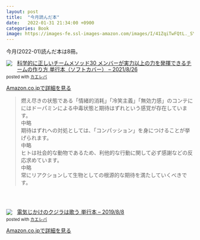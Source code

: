 ```yaml
---
layout: post
title:  "今月読んだ本"
date:   2022-01-31 21:34:00 +0900
categories: Book
image: https://images-fe.ssl-images-amazon.com/images/I/41ZqiTwFQtL._SY291_BO1,204,203,200_QL40_ML2_.jpg
---
```

今月(2022-01)読んだ本は8冊。<br>


<div class="krb-amzlt-box" style="margin-bottom:0px;"><div class="krb-amzlt-image" style="float:left;margin:0px 12px 1px 0px;"><a href="https://www.amazon.co.jp/dp/4798169757?&linkCode=li2&tag=peipeipe-22&linkId=3acf19b0d11a19a75435747d1565b128&language=ja_JP&ref_=as_li_ss_il" target="_blank" rel="nofollow" rel="nofollow"><img border="0" src="//ws-fe.amazon-adsystem.com/widgets/q?_encoding=UTF8&ASIN=4798169757&Format= _SL250_&ID=AsinImage&MarketPlace=JP&ServiceVersion=20070822&WS=1&tag=peipeipe-22&language=ja_JP" ></a><img src="https://ir-jp.amazon-adsystem.com/e/ir?t=peipeipe-22&language=ja_JP&l=li2&o=9&a=4798169757" width="1" height="1" border="0" alt="" style="border:none !important; margin:0px !important;" /></div><div class="krb-amzlt-info" style="line-height:120%; margin-bottom: 10px"><div class="krb-amzlt-name" style="margin-bottom:10px;line-height:120%"><a href="https://www.amazon.co.jp/dp/4798169757?&linkCode=li2&tag=peipeipe-22&linkId=3acf19b0d11a19a75435747d1565b128&language=ja_JP&ref_=as_li_ss_il" name="amazletlink" target="_blank" rel="nofollow" rel="nofollow">科学的に正しいチームメソッド30 メンバーが実力以上の力を発揮できるチームの作り方 単行本（ソフトカバー） – 2021/8/26</a><div class="krb-amzlt-powered-date" style="font-size:80%;margin-top:5px;line-height:120%">posted with <a href="https://kaereba.com/wind/" title="amazlet" target="_blank" rel="nofollow" rel="nofollow">カエレバ</a></div></div><div class="krb-amzlt-detail"></div><div class="krb-amzlt-sub-info" style="float: left;"><div class="krb-amzlt-link" style="margin-top: 5px"><a href="https://www.amazon.co.jp/dp/4798169757?&linkCode=li2&tag=peipeipe-22&linkId=3acf19b0d11a19a75435747d1565b128&language=ja_JP&ref_=as_li_ss_il" name="amazletlink" target="_blank" rel="nofollow" rel="nofollow">Amazon.co.jpで詳細を見る</a></div></div></div><div class="krb-amzlt-footer" style="clear: left"></div></div>

<blockquote>
燃え尽きの状態である「情緒的消耗」「冷笑主義」「無効力感」のコンテににはドーパミンによる中毒状態と期待はずれという感覚が存在しています。
<br/>中略<br/>
期待はずれへの対処としては、「コンパッション」を身につけることが挙げられます。
<br/>中略<br/>
ヒトは社会的な動物であるため、利他的な行動に関して必ず感謝などの反応求めています。
<br/>中略<br/>
常にリアクションして生物としての根源的な期待を満たしていくべきです。
</blockquote>

<br/><br/>
<div class="krb-amzlt-box" style="margin-bottom:0px;"><div class="krb-amzlt-image" style="float:left;margin:0px 12px 1px 0px;"><a href="https://www.amazon.co.jp/dp/406516818X?&linkCode=li2&tag=peipeipe-22&linkId=6cb4c19cbd5ae65174c3366e1016a99f&language=ja_JP&ref_=as_li_ss_il" target="_blank" rel="nofollow" rel="nofollow"><img border="0" src="//ws-fe.amazon-adsystem.com/widgets/q?_encoding=UTF8&ASIN=406516818X&Format= _SL250_&ID=AsinImage&MarketPlace=JP&ServiceVersion=20070822&WS=1&tag=peipeipe-22&language=ja_JP" ></a><img src="https://ir-jp.amazon-adsystem.com/e/ir?t=peipeipe-22&language=ja_JP&l=li2&o=9&a=406516818X" width="1" height="1" border="0" alt="" style="border:none !important; margin:0px !important;" /></div><div class="krb-amzlt-info" style="line-height:120%; margin-bottom: 10px"><div class="krb-amzlt-name" style="margin-bottom:10px;line-height:120%"><a href="https://www.amazon.co.jp/dp/406516818X?&linkCode=li2&tag=peipeipe-22&linkId=6cb4c19cbd5ae65174c3366e1016a99f&language=ja_JP&ref_=as_li_ss_il" name="amazletlink" target="_blank" rel="nofollow" rel="nofollow">電気じかけのクジラは歌う 単行本 – 2019/8/8</a><div class="krb-amzlt-powered-date" style="font-size:80%;margin-top:5px;line-height:120%">posted with <a href="https://kaereba.com/wind/" title="amazlet" target="_blank" rel="nofollow" rel="nofollow">カエレバ</a></div></div><div class="krb-amzlt-detail"></div><div class="krb-amzlt-sub-info" style="float: left;"><div class="krb-amzlt-link" style="margin-top: 5px"><a href="https://www.amazon.co.jp/dp/406516818X?&linkCode=li2&tag=peipeipe-22&linkId=6cb4c19cbd5ae65174c3366e1016a99f&language=ja_JP&ref_=as_li_ss_il" name="amazletlink" target="_blank" rel="nofollow" rel="nofollow">Amazon.co.jpで詳細を見る</a></div></div></div><div class="krb-amzlt-footer" style="clear: left"></div></div>
